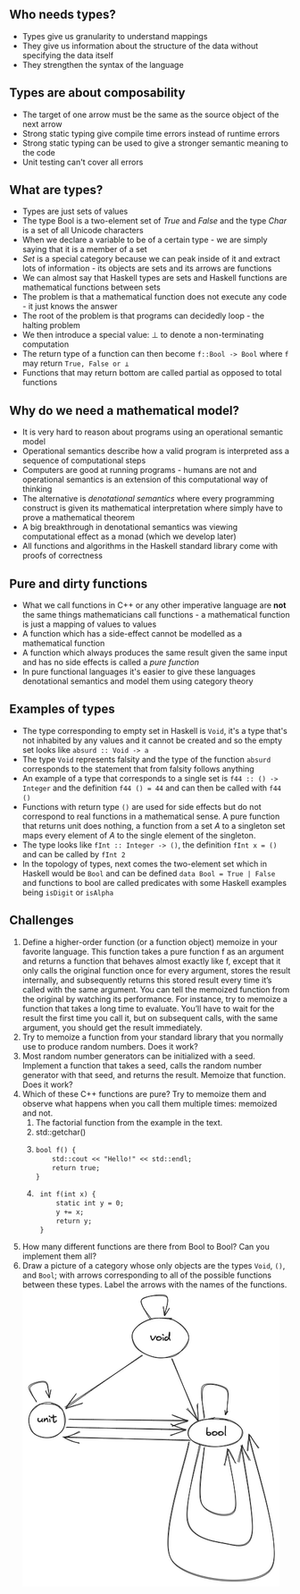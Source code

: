 ## Who needs types?
- Types give us granularity to understand mappings
- They give us information about the structure of the data without specifying the data itself
- They strengthen the syntax of the language
## Types are about composability
- The target of one arrow must be the same as the source object of the next arrow
- Strong static typing give compile time errors instead of runtime errors
- Strong static typing can be used to give a stronger semantic meaning to the code
- Unit testing can't cover all errors
## What are types?
- Types are just sets of values
- The type Bool is a two-element set of *True* and *False* and the type *Char* is a set of all Unicode characters
- When we declare a variable to be of a certain type - we are simply saying that it is a member of a set
- *Set* is a special category because we can peak inside of it and extract lots of information - its objects are sets and its arrows are functions
- We can almost say that Haskell types are sets and Haskell functions are mathematical functions between sets
- The problem is that a mathematical function does not execute any code - it just knows the answer
- The root of the problem is that programs can decidedly loop - the halting problem
- We then introduce a special value: ⊥ to denote a non-terminating computation
- The return type of a function can then become `f::Bool -> Bool` where `f` may return `True, False or ⊥`
- Functions that may return bottom are called partial as opposed to total functions
## Why do we need a mathematical model?
- It is very hard to reason about programs using an operational semantic model
- Operational semantics describe how a valid program is interpreted ass a sequence of computational steps
- Computers are good at running programs - humans are not and operational semantics is an extension of this computational way of thinking
- The alternative is *denotational semantics* where every programming construct is given its mathematical interpretation where simply have to prove a mathematical theorem
- A big breakthrough in denotational semantics was viewing computational effect as a monad (which we develop later)
- All functions and algorithms in the Haskell standard library come with proofs of correctness
## Pure and dirty functions
- What we call functions in C++ or any other imperative language are **not** the same things mathematicians call functions - a mathematical function is just a mapping of values to values
- A function which has a side-effect cannot be modelled as a mathematical function
- A function which always produces the same result given the same input and has no side effects is called a *pure function*
- In pure functional languages it's easier to give these languages denotational semantics and model them using category theory
## Examples of types
- The type corresponding to empty set in Haskell is `Void`, it's a type that's not inhabited by any values and it cannot be created and so the empty set looks like `absurd :: Void -> a`
- The type `Void` represents falsity and the type of the function `absurd` corresponds to the statement that from falsity follows anything
- An example of a type that corresponds to a single set is `f44 :: () -> Integer` and the definition `f44 () = 44` and can then be called with `f44 ()`
- Functions with return type `()` are used for side effects but do not correspond to real functions in a mathematical sense. A pure function that returns unit does nothing, a function from a set $A$ to a singleton set maps every element of $A$ to the single element of the singleton.
- The type looks like `fInt :: Integer -> ()`, the definition `fInt x = ()` and can be called by `fInt 2`
- In the topology of types, next comes the two-element set which in Haskell would be `Bool` and can be defined `data Bool = True | False` and functions to bool are called predicates with some Haskell examples being `isDigit` or `isAlpha`
## Challenges

1. Define a higher-order function (or a function object) memoize in your favorite language. This function takes a pure function f as an argument and returns a function that behaves almost exactly like f, except that it only calls the original function once for every argument, stores the result internally, and subsequently returns this stored result every time it’s called with the same argument. You can tell the memoized function from the original by watching its performance. For instance, try to memoize a function that takes a long time to evaluate. You’ll have to wait for the result the first time you call it, but on subsequent calls, with the same argument, you should get the result immediately.
2. Try to memoize a function from your standard library that you normally use to produce random numbers. Does it work?
3. Most random number generators can be initialized with a seed. Implement a function that takes a seed, calls the random number generator with that seed, and returns the result. Memoize that function. Does it work?
4. Which of these C++ functions are pure? Try to memoize them and observe what happens when you call them multiple times: memoized and not. 
   1. The factorial function from the example in the text.
   2. std::getchar()
   3. ``` 
      bool f() {
          std::cout << "Hello!" << std::endl;
          return true;
      }
   4. 
      ```
       int f(int x) { 
           static int y = 0;
           y += x;
           return y;
       }
       ```
5. How many different functions are there from Bool to Bool? Can you implement them all?
6. Draw a picture of a category whose only objects are the types `Void`, `()`, and `Bool`; with arrows corresponding to all of the possible functions between these types. Label the arrows with the names of the functions.
   ![Challenge2.6.png](..%2FNoteAssets%2FChallenge2.6.png)